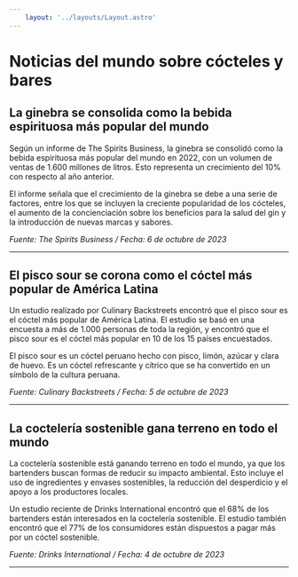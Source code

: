 ```yaml
---
    layout: '../layouts/Layout.astro'
---
```


# Noticias del mundo sobre cócteles y bares  

## La ginebra se consolida como la bebida espirituosa más popular del mundo  

Según un informe de The Spirits Business, la ginebra se consolidó como la bebida espirituosa más popular del mundo en 2022, con un volumen de ventas de 1.600 millones de litros. Esto representa un crecimiento del 10% con respecto al año anterior.

El informe señala que el crecimiento de la ginebra se debe a una serie de factores, entre los que se incluyen la creciente popularidad de los cócteles, el aumento de la concienciación sobre los beneficios para la salud del gin y la introducción de nuevas marcas y sabores.

*Fuente: The Spirits Business* */* *Fecha: 6 de octubre de 2023*  

---  

## El pisco sour se corona como el cóctel más popular de América Latina  

Un estudio realizado por Culinary Backstreets encontró que el pisco sour es el cóctel más popular de América Latina. El estudio se basó en una encuesta a más de 1.000 personas de toda la región, y encontró que el pisco sour es el cóctel más popular en 10 de los 15 países encuestados.

El pisco sour es un cóctel peruano hecho con pisco, limón, azúcar y clara de huevo. Es un cóctel refrescante y cítrico que se ha convertido en un símbolo de la cultura peruana.  

*Fuente: Culinary Backstreets* */* *Fecha: 5 de octubre de 2023*  

---

## La coctelería sostenible gana terreno en todo el mundo  

La coctelería sostenible está ganando terreno en todo el mundo, ya que los bartenders buscan formas de reducir su impacto ambiental. Esto incluye el uso de ingredientes y envases sostenibles, la reducción del desperdicio y el apoyo a los productores locales.  

Un estudio reciente de Drinks International encontró que el 68% de los bartenders están interesados en la coctelería sostenible. El estudio también encontró que el 77% de los consumidores están dispuestos a pagar más por un cóctel sostenible.  

*Fuente: Drinks International* */* *Fecha: 4 de octubre de 2023*  

---